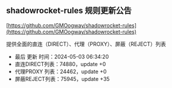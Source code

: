 ## shadowrocket-rules 规则更新公告

[https://github.com/GMOogway/shadowrocket-rules](https://github.com/GMOogway/shadowrocket-rules)

提供全面的直连（DIRECT）、代理（PROXY）、屏蔽（REJECT）列表
- 最后 更新 时间：2024-05-03 06:34:20
- 直连DIRECT列表：74880，update +0
- 代理PROXY 列表：24462，update +0
- 屏蔽REJECT列表：75945，update +35